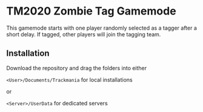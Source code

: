 # TM2020 Zombie Tag Gamemode

This gamemode starts with one player randomly selected as a tagger after a short delay.  If tagged, other players will join the tagging team.

## Installation

Download the repository and drag the folders into either

`<User>/Documents/Trackmania` for local installations

or

`<Server>/UserData` for dedicated servers

